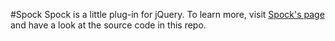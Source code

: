#Spock
Spock is a little plug-in for jQuery. To learn more, visit [Spock's page](http://dylanfm.github.com/jquery-spock/) and have a look at the source code in this repo.